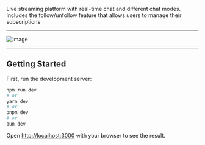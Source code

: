 Live streaming platform with real-time chat and different chat modes. Includes the follow/unfollow feature that allows users to manage their subscriptions

---

![image](https://github.com/user-attachments/assets/1202bded-25f3-4aa4-9501-a6e3ffdc9e7a)

---


## Getting Started

First, run the development server:

```bash
npm run dev
# or
yarn dev
# or
pnpm dev
# or
bun dev
```

Open [http://localhost:3000](http://localhost:3000) with your browser to see the result.

